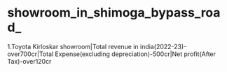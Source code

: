 # showroom_in_shimoga_bypass_road_<br>
1.Toyota Kirloskar showroom|Total revenue in india(2022-23)-over700cr|Total Expense(excluding depreciation)-500cr|Net profit(After Tax)-over120cr<br> 
